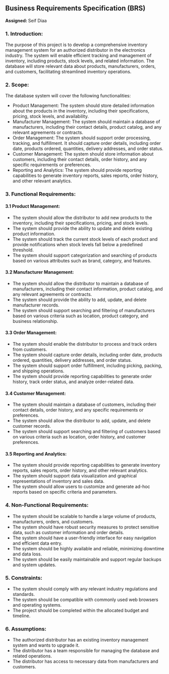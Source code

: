 ## Business Requirements Specification (BRS)
<b> Assigned: </b> Seif Diaa

### 1. Introduction:
The purpose of this project is to develop a comprehensive inventory management system for an authorized distributor in the electronics industry. The system will enable efficient tracking and management of inventory, including products, stock levels, and related information. The database will store relevant data about products, manufacturers, orders, and customers, facilitating streamlined inventory operations.

### 2. Scope:
The database system will cover the following functionalities:
- Product Management: The system should store detailed information about the products in the inventory, including their specifications, pricing, stock levels, and availability.
- Manufacturer Management: The system should maintain a database of manufacturers, including their contact details, product catalog, and any relevant agreements or contracts.
- Order Management: The system should support order processing, tracking, and fulfillment. It should capture order details, including order date, products ordered, quantities, delivery addresses, and order status.
- Customer Management: The system should store information about customers, including their contact details, order history, and any specific requirements or preferences.
- Reporting and Analytics: The system should provide reporting capabilities to generate inventory reports, sales reports, order history, and other relevant analytics.

### 3. Functional Requirements:
#### 3.1 Product Management:
- The system should allow the distributor to add new products to the inventory, including their specifications, pricing, and stock levels.
- The system should provide the ability to update and delete existing product information.
- The system should track the current stock levels of each product and provide notifications when stock levels fall below a predefined threshold.
- The system should support categorization and searching of products based on various attributes such as brand, category, and features.

#### 3.2 Manufacturer Management:
- The system should allow the distributor to maintain a database of manufacturers, including their contact information, product catalog, and any relevant agreements or contracts.
- The system should provide the ability to add, update, and delete manufacturer records.
- The system should support searching and filtering of manufacturers based on various criteria such as location, product category, and business relationship.

#### 3.3 Order Management:
- The system should enable the distributor to process and track orders from customers.
- The system should capture order details, including order date, products ordered, quantities, delivery addresses, and order status.
- The system should support order fulfillment, including picking, packing, and shipping operations.
- The system should provide reporting capabilities to generate order history, track order status, and analyze order-related data.

#### 3.4 Customer Management:
- The system should maintain a database of customers, including their contact details, order history, and any specific requirements or preferences.
- The system should allow the distributor to add, update, and delete customer records.
- The system should support searching and filtering of customers based on various criteria such as location, order history, and customer preferences.

#### 3.5 Reporting and Analytics:
- The system should provide reporting capabilities to generate inventory reports, sales reports, order history, and other relevant analytics.
- The system should support data visualization and graphical representations of inventory and sales data.
- The system should allow users to customize and generate ad-hoc reports based on specific criteria and parameters.

### 4. Non-Functional Requirements:
- The system should be scalable to handle a large volume of products, manufacturers, orders, and customers.
- The system should have robust security measures to protect sensitive data, such as customer information and order details.
- The system should have a user-friendly interface for easy navigation and efficient data entry.
- The system should be highly available and reliable, minimizing downtime and data loss.
- The system should be easily maintainable and support regular backups and system updates.

### 5. Constraints:
- The system should comply with any relevant industry regulations and standards.
- The system should be compatible with commonly used web browsers and operating systems.
- The project should be completed within the allocated budget and timeline.

### 6. Assumptions:
- The authorized distributor has an existing inventory management system and wants to upgrade it.
- The distributor has a team responsible for managing the database and related operations.
- The distributor has access to necessary data from manufacturers and customers.
